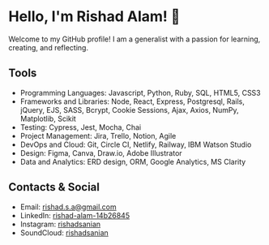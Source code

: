 
# Hello, I'm Rishad Alam! 👋

Welcome to my GitHub profile! I am a generalist with a passion for learning, creating, and reflecting. 

## Tools

- Programming Languages: Javascript, Python, Ruby, SQL, HTML5, CSS3
- Frameworks and Libraries: Node, React, Express, Postgresql, Rails, jQuery, EJS, SASS, Bcrypt, Cookie Sessions, Ajax, Axios, NumPy,
Matplotlib, Scikit
- Testing: Cypress, Jest, Mocha, Chai
- Project Management: Jira, Trello, Notion, Agile
- DevOps and Cloud: Git, Circle CI, Netlify, Railway, IBM Watson Studio
- Design: Figma, Canva, Draw.io, Adobe Illustrator
- Data and Analytics: ERD design, ORM, Google Analytics, MS Clarity

 ## Contacts & Social

- Email: rishad.s.a@gmail.com
- LinkedIn: [rishad-alam-14b26845](www.linkedin.com/in/rishad-alam-14b26845)
- Instagram: [rishadsanian](https://www.instagram.com/rishadsanian/)
- SoundCloud: [rishadsanian](https://soundcloud.com/rishadsanian)

<!--
**rishadsanian/rishadsanian** is a ✨ _special_ ✨ repository because its `README.md` (this file) appears on your GitHub profile.

Here are some ideas to get you started:

- 🔭 I’m currently working on ...
- 🌱 I’m currently learning ...
- 👯 I’m looking to collaborate on ...
- 🤔 I’m looking for help with ...
- 💬 Ask me about ...
- 📫 How to reach me: ...
- 😄 Pronouns: ...
- ⚡ Fun fact: ...
-->

